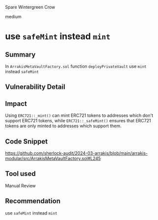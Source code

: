 Spare Wintergreen Crow

medium

# use `safeMint` instead `mint`

## Summary
In `ArrakisMetaVaultFactory.sol` function `deployPrivateVault` use `mint` instead `safeMint`
## Vulnerability Detail

## Impact
Using `ERC721::_mint()` can mint ERC721 tokens to addresses which don't support ERC721 tokens, while `ERC721::_safeMint()` ensures that ERC721 tokens are only minted to addresses which support them.
## Code Snippet
https://github.com/sherlock-audit/2024-03-arrakis/blob/main/arrakis-modular/src/ArrakisMetaVaultFactory.sol#L245
## Tool used

Manual Review

## Recommendation
use `safeMint` instead `mint`
